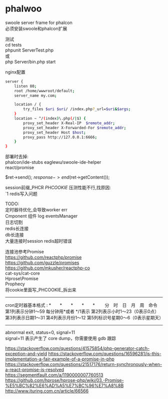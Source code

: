 # phalwoo
swoole server frame for phalcon  
必须安装swoole和phalcon扩展

测试  
cd tests  
phpunit ServerTest.php  
或  
php Server/bin.php start

nginx配置  
``` bash
server {
    listen 80;
    root /home/wwwroot/default;
    server_name my.com;

    location / {
        try_files $uri $uri/ /index.php?_url=$uri&$args;
    }
    location ~ ^/(index)\.php(/|$) {
        proxy_set_header X-Real-IP  $remote_addr;
        proxy_set_header X-Forwarded-For $remote_addr;
        proxy_set_header Host $host;
        proxy_pass http://127.0.0.1:6666;
    }
}
```

部署时去掉:  
phalcon/ide-stubs
eaglewu/swoole-ide-helper  
react/promise  


$ret->send();
$response->end($ret->getContent());

session前缀_PHCR _PHCOOKIE_ 
压测性能不行,找原因:  
`1 redis写入问题  

TODO:  
定时器待优化,会导致worker err  
Cmponent 组件
log eventsManager  
日志切割  
redis长连接  
db长连接   
大量连接时session redis超时错误  


连接池参考Promise   
https://github.com/reactphp/promise  
https://github.com/guzzle/promises  
https://github.com/mkusher/reactphp-co  
cat-sys/cat-core  
Hprose\Promise  
Prophecy  
将cookie里面写_PHCOOKIE_拆出来  


-----------------------
cron定时器基本格式 :
*　　*　　*　　*　　*　　
分　时　日　月　周　命令
第1列表示分钟1～59 每分钟用*或者 */1表示
第2列表示小时1～23（0表示0点）
第3列表示日期1～31
第4列表示月份1～12
第5列标识号星期0～6（0表示星期天）

------------------
abnormal exit, status=0, signal=11  
signal=11 表示产生了 core dump，你需要使用 gdb 跟踪  

https://stackoverflow.com/questions/41575854/php-generator-catch-exception-and-yield
https://stackoverflow.com/questions/16596281/is-this-implementation-a-fair-example-of-a-promise-in-php
https://stackoverflow.com/questions/21517176/return-synchronously-when-a-react-promise-is-resolved
https://segmentfault.com/a/1190000007760513
https://github.com/hprose/hprose-php/wiki/03.-Promise-%E5%BC%82%E6%AD%A5%E7%BC%96%E7%A8%8B
http://www.ituring.com.cn/article/66566


